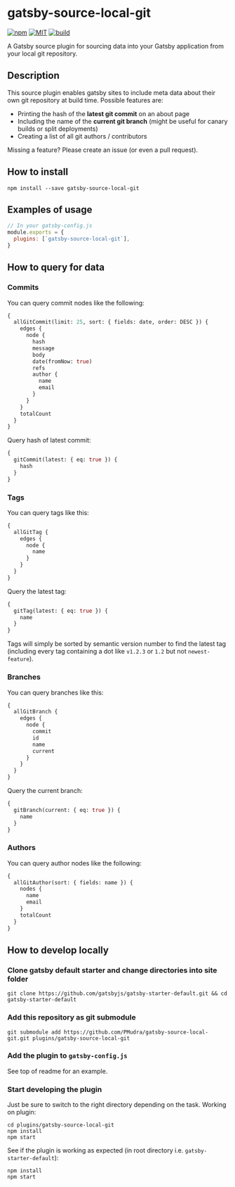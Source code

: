 # gatsby-source-local-git

[![npm](https://img.shields.io/npm/v/gatsby-source-local-git?style=for-the-badge&logo=npm)](https://www.npmjs.com/package/gatsby-source-local-git)
[![MIT](https://img.shields.io/github/license/pmudra/gatsby-source-local-git?style=for-the-badge)](https://github.com/PMudra/gatsby-source-local-git/blob/master/LICENSE)
[![build](https://img.shields.io/github/workflow/status/PMudra/gatsby-source-local-git/Node%20CI?logo=github&style=for-the-badge)](https://github.com/PMudra/gatsby-source-local-git/actions)

A Gatsby source plugin for sourcing data into your Gatsby application from your local git repository.

## Description

This source plugin enables gatsby sites to include meta data about their own git repository at build time. Possible features are:

- Printing the hash of the **latest git commit** on an about page
- Including the name of the **current git branch** (might be useful for canary builds or split deployments)
- Creating a list of all git authors / contributors

Missing a feature? Please create an issue (or even a pull request).

## How to install

```shell
npm install --save gatsby-source-local-git
```

<!-- ## Available options (if any) -->

<!-- ## When do I use this plugin?

Include stories about when this plugatsby-source-local-gitgin is helpful and/or necessary. -->

## Examples of usage

```javascript
// In your gatsby-config.js
module.exports = {
  plugins: [`gatsby-source-local-git`],
}
```

## How to query for data

### Commits

You can query commit nodes like the following:

```graphql
{
  allGitCommit(limit: 25, sort: { fields: date, order: DESC }) {
    edges {
      node {
        hash
        message
        body
        date(fromNow: true)
        refs
        author {
          name
          email
        }
      }
    }
    totalCount
  }
}
```

Query hash of latest commit:

```graphql
{
  gitCommit(latest: { eq: true }) {
    hash
  }
}
```

### Tags

You can query tags like this:

```graphql
{
  allGitTag {
    edges {
      node {
        name
      }
    }
  }
}
```

Query the latest tag:

```graphql
{
  gitTag(latest: { eq: true }) {
    name
  }
}
```

Tags will simply be sorted by semantic version number to find the latest tag (including every tag containing a dot like `v1.2.3` or `1.2` but not `newest-feature`).

### Branches

You can query branches like this:

```graphql
{
  allGitBranch {
    edges {
      node {
        commit
        id
        name
        current
      }
    }
  }
}
```

Query the current branch:

```graphql
{
  gitBranch(current: { eq: true }) {
    name
  }
}
```

### Authors

You can query author nodes like the following:

```graphql
{
  allGitAuthor(sort: { fields: name }) {
    nodes {
      name
      email
    }
    totalCount
  }
}
```

<!-- ## How to run tests -->

## How to develop locally

### Clone gatsby default starter and change directories into site folder

```shell
git clone https://github.com/gatsbyjs/gatsby-starter-default.git && cd gatsby-starter-default
```

### Add this repository as git submodule

```
git submodule add https://github.com/PMudra/gatsby-source-local-git.git plugins/gatsby-source-local-git
```

### Add the plugin to `gatsby-config.js`

See top of readme for an example.

### Start developing the plugin

Just be sure to switch to the right directory depending on the task. Working on plugin:

```shell
cd plugins/gatsby-source-local-git
npm install
npm start
```

See if the plugin is working as expected (in root directory i.e. `gatsby-starter-default`):

```shell
npm install
npm start
```

<!-- ## How to contribute

If you have unanswered questions, would like help with enhancing or debugging the plugin, it is nice to include instructions for people who want to contribute to your plugin. -->
